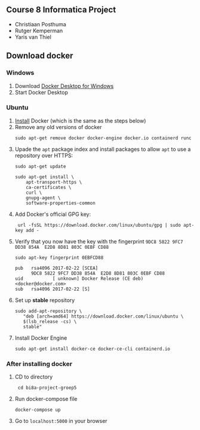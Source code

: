 ## Course 8 Informatica Project
* Christiaan Posthuma
* Rutger Kemperman
* Yaris van Thiel

## Download docker

### Windows
1.  Download [Docker Desktop for Windows](https://hub.docker.com/editions/community/docker-ce-desktop-windows/)
2. Start Docker Desktop
  
### Ubuntu
1. [Install](https://docs.docker.com/engine/install/ubuntu/) Docker (which is the same as the steps below)
1. Remove any old versions of docker 
    ```shell script
    sudo apt-get remove docker docker-engine docker.io containerd runc
    ```
2. Upade the ```apt``` package index and install packages to allow ```apt``` to use a repository over HTTPS:
    ```shell script
    sudo apt-get update
    
    sudo apt-get install \
        apt-transport-https \
        ca-certificates \
        curl \
        gnupg-agent \
        software-properties-common
    ```
3. Add Docker's official GPG key:
    ```shell script
     url -fsSL https://download.docker.com/linux/ubuntu/gpg | sudo apt-key add -
    ```
4. Verify that you now have the key with the fingerprint ```9DC8 5822 9FC7 DD38 854A  E2D8 8D81 803C 0EBF CD88```
    ```shell script
    sudo apt-key fingerprint 0EBFCD88
    
    pub   rsa4096 2017-02-22 [SCEA]
          9DC8 5822 9FC7 DD38 854A  E2D8 8D81 803C 0EBF CD88
    uid           [ unknown] Docker Release (CE deb) <docker@docker.com>
    sub   rsa4096 2017-02-22 [S]
    ```
 5. Set up **stable** repository
    ```shell script
    sudo add-apt-repository \
       "deb [arch=amd64] https://download.docker.com/linux/ubuntu \
       $(lsb_release -cs) \
       stable" 
    ``` 
6. Install Docker Engine
    ```shell script
    sudo apt-get install docker-ce docker-ce-cli containerd.io
   ```

### After installing docker
1. CD to directory 
    ```shell script
     cd bi8a-project-groep5
    ```
2. Run docker-compose file
    ```shell script
    docker-compose up
   ```
3. Go to ```localhost:5000``` in your browser

